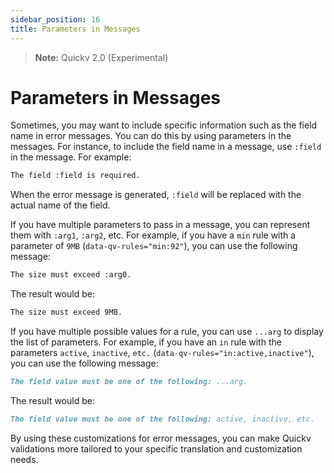 ```yaml
---
sidebar_position: 16
title: Parameters in Messages
---
```

> **Note:** Quickv 2.0 (Experimental)
 
# Parameters in Messages

Sometimes, you may want to include specific information such as the field name in error messages. You can do this by using parameters in the messages. For instance, to include the field name in a message, use `:field` in the message. For example:

```markdown
The field :field is required.
```

When the error message is generated, `:field` will be replaced with the actual name of the field.

If you have multiple parameters to pass in a message, you can represent them with `:arg1`, `:arg2`, etc. For example, if you have a `min` rule with a parameter of `9MB` (`data-qv-rules="min:92"`), you can use the following message:

```markdown
The size must exceed :arg0.
```

The result would be:

```markdown
The size must exceed 9MB.
```

If you have multiple possible values for a rule, you can use `...arg` to display the list of parameters. For example, if you have an `in` rule with the parameters `active`, `inactive`, `etc.` (`data-qv-rules="in:active,inactive"`), you can use the following message:

```markdown
The field value must be one of the following: ...arg.
```

The result would be:

```markdown
The field value must be one of the following: active, inactive, etc.
```

By using these customizations for error messages, you can make Quickv validations more tailored to your specific translation and customization needs.